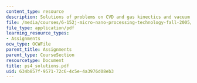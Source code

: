 ```yaml
---
content_type: resource
description: Solutions of problems on CVD and gas kinectics and vacuum technology.
file: /media/courses/6-152j-micro-nano-processing-technology-fall-2005/634b857f957172c64c5e4a3976d08eb3_ps4_solutions.pdf
file_type: application/pdf
learning_resource_types:
- Assignments
ocw_type: OCWFile
parent_title: Assignments
parent_type: CourseSection
resourcetype: Document
title: ps4_solutions.pdf
uid: 634b857f-9571-72c6-4c5e-4a3976d08eb3
---
```

